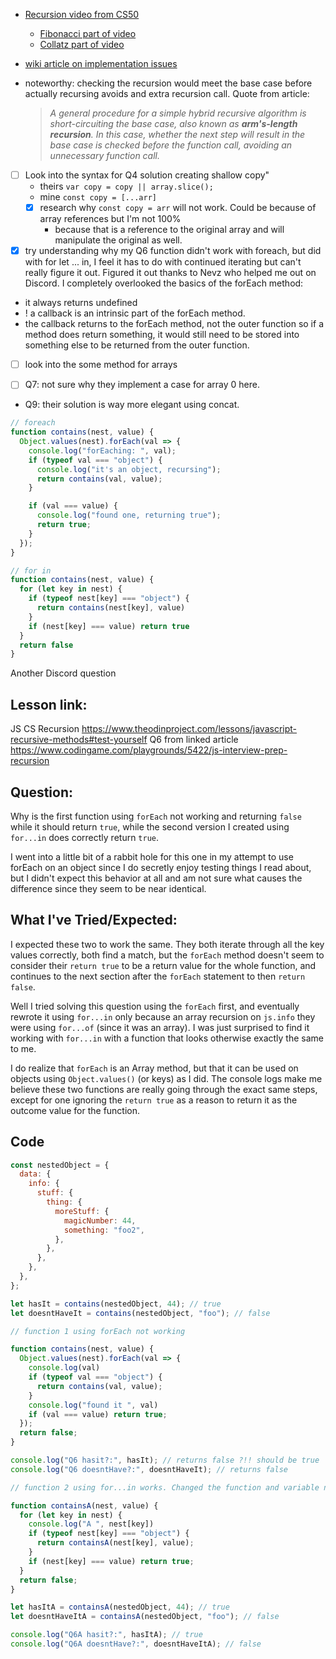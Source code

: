 - [Recursion video from CS50](https://www.youtube.com/watch?v=mz6tAJMVmfM)
  - [Fibonacci part of video](https://youtu.be/mz6tAJMVmfM?t=512)
  - [Collatz part of video](https://youtu.be/mz6tAJMVmfM?t=576)

- [wiki article on implementation issues](https://en.wikipedia.org/wiki/Divide-and-conquer_algorithm#Implementation_issues)
 - noteworthy: checking the recursion would meet the base case before actually recursing avoids and extra recursion call. Quote from article:
    >  *A general procedure for a simple hybrid recursive algorithm is short-circuiting the base case, also known as **arm's-length recursion**. In this case, whether the next step will result in the base case is checked before the function call, avoiding an unnecessary function call.*

- [ ] Look into the syntax for Q4 solution creating shallow copy"
  - theirs `var copy = copy || array.slice();`
  - mine `const copy = [...arr]`
  - [x] research why `const copy = arr` will not work. Could be because of array references but I'm not 100%
    - because that is a reference to the original array and will manipulate the original as well.

- [x] try understanding why my Q6 function didn't work with foreach, but did with for let ... in, I feel it has to do with continued iterating but can't really figure it out.
Figured it out thanks to Nevz who helped me out on Discord. I completely overlooked the basics of the forEach method:
- it always returns undefined 
- ! a callback is an intrinsic part of the forEach method. 
- the callback returns to the forEach method, not the outer function so if a method does return something, it would still need to be stored into something else to be returned from the outer function. 
- [ ] look into the some method for arrays

- [ ] Q7: not sure why they implement a case for array 0 here.

- Q9: their solution is way more elegant using concat.
```js
// foreach
function contains(nest, value) {
  Object.values(nest).forEach(val => {
    console.log("forEaching: ", val);
    if (typeof val === "object") {
      console.log("it's an object, recursing");
      return contains(val, value);
    }

    if (val === value) {
      console.log("found one, returning true");
      return true;
    }    
  });
}

// for in 
function contains(nest, value) {
  for (let key in nest) {
    if (typeof nest[key] === "object") {
      return contains(nest[key], value)
    }
    if (nest[key] === value) return true
  }
  return false
}
```

Another Discord question
## Lesson link: 
JS CS Recursion https://www.theodinproject.com/lessons/javascript-recursive-methods#test-yourself 
Q6 from linked article https://www.codingame.com/playgrounds/5422/js-interview-prep-recursion

## Question:
Why is the first function using `forEach` not working and returning `false` while it should return `true`, while the second version I created using `for...in` does correctly return `true`.

I went into a little bit of a rabbit hole for this one in my attempt to use forEach on an object since I do secretly enjoy testing things I read about, but I didn't expect this behavior at all and am not sure what causes the difference since they seem to be near identical. 

## What I've Tried/Expected: 
I expected these two to work the same. They both iterate through all the key values correctly, both find a match, but the `forEach` method doesn't seem to consider their `return true` to be a return value for the whole function, and continues to the next section after the `forEach` statement to then `return false`.

Well I tried solving this question using the `forEach` first, and eventually rewrote it using `for...in` only because an array recursion on `js.info` they were using `for...of` (since it was an array). I was just surprised to find it working with `for...in` with a function that looks otherwise exactly the same to me.

I do realize that `forEach` is an Array method, but that it can be used on objects using `Object.values()` (or keys) as I did. The console logs make me believe these two functions are really going through the exact same steps, except for one ignoring the `return true` as a reason to return it as the outcome value for the function.

## Code
```js
const nestedObject = {
  data: {
    info: {
      stuff: {
        thing: {
          moreStuff: {
            magicNumber: 44,
            something: "foo2",
          },
        },
      },
    },
  },
};

let hasIt = contains(nestedObject, 44); // true
let doesntHaveIt = contains(nestedObject, "foo"); // false

// function 1 using forEach not working

function contains(nest, value) {
  Object.values(nest).forEach(val => {
    console.log(val)
    if (typeof val === "object") {
      return contains(val, value);
    }
    console.log("found it ", val)
    if (val === value) return true;
  });
  return false;
}

console.log("Q6 hasit?:", hasIt); // returns false ?!! should be true
console.log("Q6 doesntHave?:", doesntHaveIt); // returns false

// function 2 using for...in works. Changed the function and variable names by adding an A to them

function containsA(nest, value) {
  for (let key in nest) {
    console.log("A ", nest[key])
    if (typeof nest[key] === "object") {
      return containsA(nest[key], value);
    }
    if (nest[key] === value) return true;
  }
  return false;
}

let hasItA = containsA(nestedObject, 44); // true
let doesntHaveItA = containsA(nestedObject, "foo"); // false

console.log("Q6A hasit?:", hasItA); // true
console.log("Q6A doesntHave?:", doesntHaveItA); // false

```

